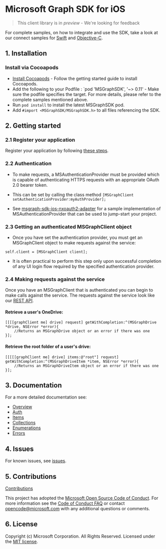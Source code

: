 # Microsoft Graph SDK for iOS

> This client library is in *preview* - We're looking for feedback 

For complete samples, on how to integrate and use the SDK, take a look at our connect samples for [Swift](https://github.com/microsoftgraph/ios-swift-connect-rest-sample) and [Objective-C](https://github.com/microsoftgraph/ios-objectivec-connect-rest-sample).

## 1. Installation

### Install via Cocoapods
* [Install Cocoapods](http://guides.cocoapods.org/using/getting-started.html) - Follow the getting started guide to install Cocoapods.
* Add the following to your Podfile : `pod 'MSGraphSDK', '~> 0.11' - Make sure the podfile specifies the target. For more details, please refer to the complete samples mentioned above.
* Run `pod install` to install the latest MSGraphSDK pod.
* Add `#import <MSGraphSDK/MSGraphSDK.h>` to all files referencing the SDK.

## 2. Getting started

### 2.1 Register your application

Register your application by following [these steps](https://graph.microsoft.io/en-us/app-registration).

### 2.2 Authentication

* To make requests, a MSAuthenticationProvider must be provided which is capable of authenticating HTTPS requests with an appropriate OAuth 2.0 bearer token.

* This can be set by calling the class method `[MSGraphClient setAuthenticationProvider:myAuthProvider];`

* See [msgraph-sdk-ios-nxoauth2-adapter](https://github.com/microsoftgraph/msgraph-sdk-ios-nxoauth2-adapter) for a sample implementation of MSAuthenticationProvider that can be used to jump-start your project.

### 2.3 Getting an authenticated MSGraphClient object

* Once you have set the authentication provider, you must get an MSGraphClient 
  object to make requests against the service:

```objc
self.client = [MSGraphClient client];
```

* It is often practical to perform this step only upon successful completion of any UI login flow required by the specified authentication provider.

### 2.4 Making requests against the service

Once you have an MSGraphClient that is authenticated you can begin to make calls against the service. The requests against the service look like our [REST API](https://graph.microsoft.io/en-us/docs). 

#### Retrieve a user's OneDrive:

```objc
[[[[graphClient me] drive] request] getWithCompletion:^(MSGraphDrive *drive, NSError *error){
    //Returns an MSGraphDrive object or an error if there was one
}];
```

#### Retrieve the root folder of a user's drive:

```objc
[[[[[graphClient me] drive] items:@"root"] request] getWithCompletion:^(MSGraphDriveItem *item, NSError *error){
    //Returns an MSGraphDriveItem object or an error if there was one
}];
```

## 3. Documentation

For a more detailed documentation see:

* [Overview](docs/overview.md)
* [Auth](docs/auth.md)
* [Items](docs/items.md)
* [Collections](docs/collections.md)
* [Enumerations](docs/enums.md)
* [Errors](docs/errors.md)

## 4. Issues

For known issues, see [issues](https://github.com/MicrosoftGraph/sdk-ios/issues).

## 5. Contributions
[Contributions](docs/contributions.md)

This project has adopted the [Microsoft Open Source Code of Conduct](https://opensource.microsoft.com/codeofconduct/). For more information see the [Code of Conduct FAQ](https://opensource.microsoft.com/codeofconduct/faq/) or contact [opencode@microsoft.com](mailto:opencode@microsoft.com) with any additional questions or comments.

## 6. License

Copyright (c) Microsoft Corporation. All Rights Reserved. Licensed under the [MIT license](LICENSE).



